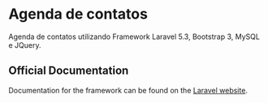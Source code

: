 # Agenda de contatos

Agenda de contatos utilizando Framework Laravel 5.3, Bootstrap 3, MySQL e JQuery.

## Official Documentation

Documentation for the framework can be found on the [Laravel website](http://laravel.com/docs).
